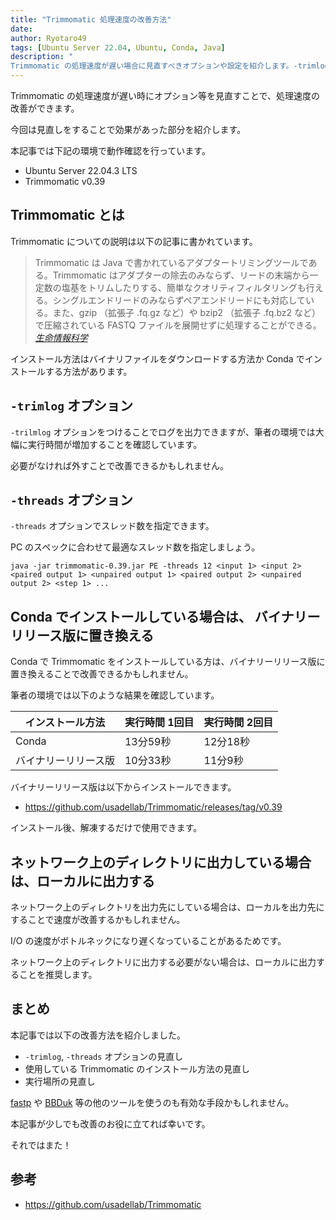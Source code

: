 ```yaml
---
title: "Trimmomatic 処理速度の改善方法"
date: 
author: Ryotaro49
tags: [Ubuntu Server 22.04, Ubuntu, Conda, Java]
description: "
Trimmomatic の処理速度が遅い場合に見直すべきオプションや設定を紹介します。-trimlog や -threads オプションの設定、インストール方法の違い、実行場所についての改善方法を紹介します。"
---
```


Trimmomatic の処理速度が遅い時にオプション等を見直すことで、処理速度の改善ができます。

今回は見直しをすることで効果があった部分を紹介します。

本記事では下記の環境で動作確認を行っています。

- Ubuntu Server 22.04.3 LTS
- Trimmomatic v0.39

## Trimmomatic とは

Trimmomatic についての説明は以下の記事に書かれています。

>Trimmomatic は Java で書かれているアダプタートリミングツールである。Trimmomatic はアダプターの除去のみならず、リードの末端から一定数の塩基をトリムしたりする、簡単なクオリティフィルタリングも行える。シングルエンドリードのみならずペアエンドリードにも対応している。また、gzip （拡張子 .fq.gz など）や bzip2 （拡張子 .fq.bz2 など）で圧縮されている FASTQ ファイルを展開せずに処理することができる。
> <cite>[生命情報科学](https://bi.biopapyrus.jp/rnaseq/qc/trimmomatic.html)</cite>

インストール方法はバイナリファイルをダウンロードする方法か Conda でインストールする方法があります。

## `-trimlog` オプション

`-trilmlog` オプションをつけることでログを出力できますが、筆者の環境では大幅に実行時間が増加することを確認しています。

必要がなければ外すことで改善できるかもしれません。

## `-threads` オプション

`-threads` オプションでスレッド数を指定できます。

PC のスペックに合わせて最適なスレッド数を指定しましょう。

```bash:title=例:12スレッドを指定
java -jar trimmomatic-0.39.jar PE -threads 12 <input 1> <input 2> <paired output 1> <unpaired output 1> <paired output 2> <unpaired output 2> <step 1> ...
```

## Conda でインストールしている場合は、 バイナリーリリース版に置き換える

Conda で Trimmomatic をインストールしている方は、バイナリーリリース版に置き換えることで改善できるかもしれません。

筆者の環境では以下のような結果を確認しています。

| インストール方法 | 実行時間 1回目 | 実行時間 2回目 |
| -- | -- | -- |
| Conda | 13分59秒 | 12分18秒 |
|バイナリーリリース版 | 10分33秒 | 11分9秒 |

バイナリーリリース版は以下からインストールできます。

- https://github.com/usadellab/Trimmomatic/releases/tag/v0.39

インストール後、解凍するだけで使用できます。

## ネットワーク上のディレクトリに出力している場合は、ローカルに出力する

ネットワーク上のディレクトリを出力先にしている場合は、ローカルを出力先にすることで速度が改善するかもしれません。

I/O の速度がボトルネックになり遅くなっていることがあるためです。

ネットワーク上のディレクトリに出力する必要がない場合は、ローカルに出力することを推奨します。

## まとめ

本記事では以下の改善方法を紹介しました。

- `-trimlog`, `-threads` オプションの見直し
- 使用している Trimmomatic のインストール方法の見直し
- 実行場所の見直し

[fastp](https://github.com/OpenGene/fastp) や [BBDuk](https://www.seqanswers.com/forum/bioinformatics/bioinformatics-aa/37399-introducing-bbduk-adapter-quality-trimming-and-filtering?t=42776) 等の他のツールを使うのも有効な手段かもしれません。

本記事が少しでも改善のお役に立てれば幸いです。

それではまた！

## 参考
- https://github.com/usadellab/Trimmomatic